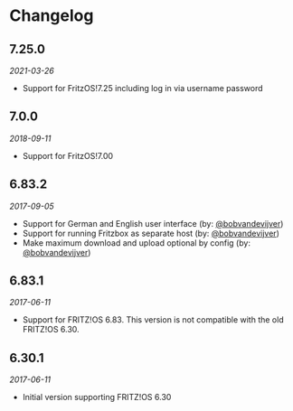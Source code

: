 # Changelog

## 7.25.0
*2021-03-26*

- Support for FritzOS!7.25 including log in via username password

## 7.0.0
*2018-09-11*

- Support for FritzOS!7.00

## 6.83.2
*2017-09-05*

- Support for German and English user interface (by: [@bobvandevijver](https://github.com/bobvandevijver))
- Support for running Fritzbox as separate host (by: [@bobvandevijver](https://github.com/bobvandevijver))
- Make maximum download and upload optional by config (by: [@bobvandevijver](https://github.com/bobvandevijver))

## 6.83.1
*2017-06-11*

- Support for FRITZ!OS 6.83. This version is not compatible with the old FRITZ!OS 6.30.

## 6.30.1
*2017-06-11*

- Initial version supporting FRITZ!OS 6.30
